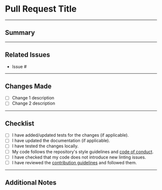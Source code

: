 # Pull Request Title
<!-- Provide a concise and descriptive title for your pull request -->

---

## Summary
<!-- Briefly explain what this pull request does. Include the purpose of the change and any relevant context. -->

---

## Related Issues
<!-- Link to any related issues or feature requests. -->
- Issue #

---

## Changes Made
<!-- Describe the changes you made in detail. Highlight key updates or additions. -->
- [ ] Change 1 description
- [ ] Change 2 description

---

## Checklist
- [ ] I have added/updated tests for the changes (if applicable).
- [ ] I have updated the documentation (if applicable).
- [ ] I have tested the changes locally.
- [ ] My code follows the repository's style guidelines and [code of conduct](./CODE_OF_CONDUCT.md).
- [ ] I have checked that my code does not introduce new linting issues.
- [ ] I have reviewed the [contribution guidelines](./CONTRIBUTING.md) and followed them.

---

## Additional Notes
<!-- Add any additional context, screenshots, or questions for the reviewers. -->

